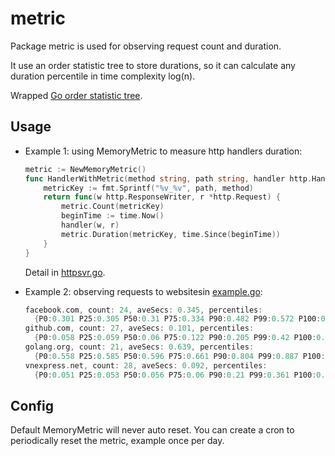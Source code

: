 # metric

Package metric is used for observing request count and duration.  

It use an order statistic tree to store durations, so it can calculate
any duration percentile in time complexity log(n).

Wrapped [Go order statistic tree](https://github.com/daominah/GoLLRB).

## Usage

* Example 1: using MemoryMetric to measure http handlers duration:

  ````go
  metric := NewMemoryMetric()
  func HandlerWithMetric(method string, path string, handler http.HandlerFunc) http.HandlerFunc {
      metricKey := fmt.Sprintf("%v_%v", path, method)
      return func(w http.ResponseWriter, r *http.Request) {
          metric.Count(metricKey)
          beginTime := time.Now()
          handler(w, r)
          metric.Duration(metricKey, time.Since(beginTime))
      }
  }
  ````
  Detail in [httpsvr.go](
  https://github.com/mywrap/httpsvr/blob/master/httpsvr.go).

* Example 2: observing requests to websitesin [example.go](example/example.go):
  
  ````go
  facebook.com, count: 24, aveSecs: 0.345, percentiles:
  	{P0:0.301 P25:0.305 P50:0.31 P75:0.334 P90:0.482 P99:0.572 P100:0.572}
  github.com, count: 27, aveSecs: 0.101, percentiles:
  	{P0:0.058 P25:0.059 P50:0.06 P75:0.122 P90:0.205 P99:0.42 P100:0.42}
  golang.org, count: 21, aveSecs: 0.639, percentiles:
  	{P0:0.558 P25:0.585 P50:0.596 P75:0.661 P90:0.804 P99:0.887 P100:0.887}
  vnexpress.net, count: 28, aveSecs: 0.092, percentiles:
  	{P0:0.051 P25:0.053 P50:0.056 P75:0.06 P90:0.21 P99:0.361 P100:0.361}
  ````

## Config

Default MemoryMetric will never auto reset. You can create a cron to
periodically reset the metric, example once per day.
